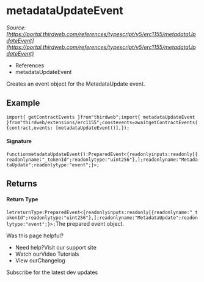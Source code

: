 # metadataUpdateEvent

*Source: [https://portal.thirdweb.com/references/typescript/v5/erc1155/metadataUpdateEvent](https://portal.thirdweb.com/references/typescript/v5/erc1155/metadataUpdateEvent)*

* References
* metadataUpdateEvent

Creates an event object for the MetadataUpdate event.

## Example

`import{ getContractEvents }from"thirdweb";import{ metadataUpdateEvent }from"thirdweb/extensions/erc1155";constevents=awaitgetContractEvents({contract,events: [metadataUpdateEvent()],});`
#### Signature

`functionmetadataUpdateEvent():PreparedEvent<{readonlyinputs:readonly[{readonlyname:"_tokenId";readonlytype:"uint256"},];readonlyname:"MetadataUpdate";readonlytype:"event";}>;`
## Returns

#### Return Type

`letreturnType:PreparedEvent<{readonlyinputs:readonly[{readonlyname:"_tokenId";readonlytype:"uint256"},];readonlyname:"MetadataUpdate";readonlytype:"event";}>;`The prepared event object.

Was this page helpful?

* Need help?Visit our support site
* Watch ourVideo Tutorials
* View ourChangelog

Subscribe for the latest dev updates

